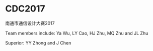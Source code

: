 # CDC2017
南通市通信设计大赛2017

Team members include: Ya Wu, LY Cao, HJ Zhu, MQ Zhu and JL Zhu

Superior: YY Zhong and J Chen
